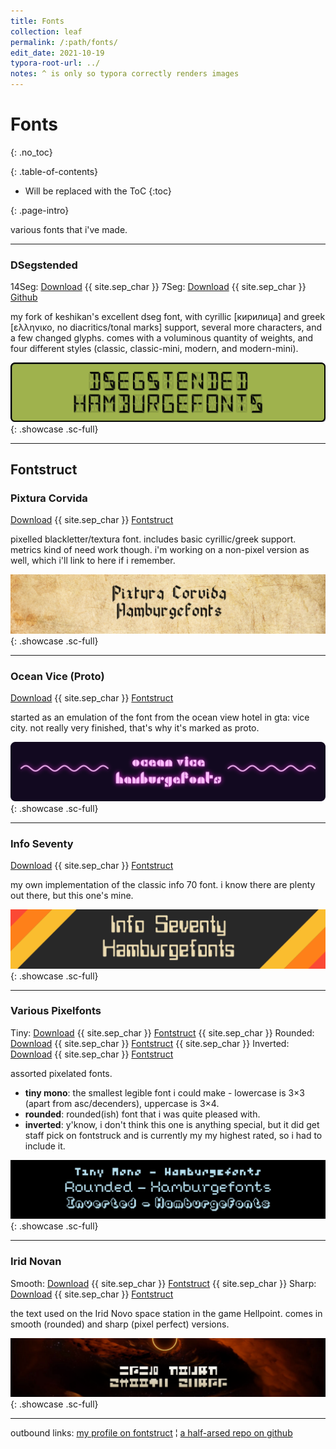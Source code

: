 ```yaml
---
title: Fonts
collection: leaf
permalink: /:path/fonts/
edit_date: 2021-10-19
typora-root-url: ../
notes: ^ is only so typora correctly renders images
---
```


# Fonts
{: .no_toc}

<div class="contents-intro-container" markdown="1">

{: .table-of-contents}

* Will be replaced with the ToC
{:toc}

{: .page-intro}

various fonts that i've made.

</div>

---

### DSegstended

14Seg: [Download](https://github.com/ZeusOfTheCrows/DSegstended/releases/latest/download/DSeg14.zip) {{ site.sep_char }} 7Seg: [Download](https://github.com/ZeusOfTheCrows/DSegstended/releases/latest/download/DSeg7.zip) {{ site.sep_char }} [Github](https://github.com/ZeusOfTheCrows/DSegstended/)

my fork of keshikan's excellent dseg font, with cyrillic [кирилица] and greek [ελληνικο, no diacritics/tonal marks] support, several more characters, and a few changed glyphs. comes with a voluminous quantity of weights, and four different styles (classic, classic-mini, modern, and modern-mini).

![](/assets/images/fonts/dsegstended.png){: .showcase .sc-full}

---

## Fontstruct

### Pixtura Corvida

[Download](/assets/fonts/fontstruct/pixtura-corvida.ttf) {{ site.sep_char }} [Fontstruct](https://www.fontstruct.com/fontstructions/show/1954327/)

pixelled blackletter/textura font. includes basic cyrillic/greek support. metrics kind of need work though. i'm working on a non-pixel version as well, which i'll link to here if i remember.

![](/assets/images/fonts/fontstruct/pixtura-corvida.png){: .showcase .sc-full}

---

### Ocean Vice (Proto)

[Download](/assets/fonts/fontstruct/ocean-vice-proto.ttf) {{ site.sep_char }} [Fontstruct](https://www.fontstruct.com/fontstructions/show/1950206/)

started as an emulation of the font from the ocean view hotel in gta: vice city. not really very finished, that's why it's marked as proto.

![](/assets/images/fonts/fontstruct/ocean-vice.png){: .showcase .sc-full}

---

### Info Seventy

[Download](/assets/fonts/fontstruct/info-70.ttf) {{ site.sep_char }} [Fontstruct](https://www.fontstruct.com/fontstructions/show/1797228/)

my own implementation of the classic info 70 font. i know there are plenty out there, but this one's mine.

![](/assets/images/fonts/fontstruct/info-seventy.png){: .showcase .sc-full}

---

### Various Pixelfonts

Tiny: [Download](/assets/fonts/fontstruct/tiny-mono.ttf) {{ site.sep_char }} [Fontstruct](https://www.fontstruct.com/fontstructions/show/1837063/) {{ site.sep_char }} Rounded: [Download](/assets/fonts/fontstruct/rounded-pixelfont.ttf) {{ site.sep_char }} [Fontstruct](https://www.fontstruct.com/fontstructions/show/1411349/) {{ site.sep_char }} Inverted: [Download](/assets/fonts/fontstruct/rounded-pixelfont.ttf) {{ site.sep_char }} [Fontstruct](https://www.fontstruct.com/fontstructions/show/1418874/)

assorted pixelated fonts.

* **tiny mono**: the smallest legible font i could make - lowercase is 3×3 (apart from asc/decenders), uppercase is 3×4.
* **rounded**: rounded(ish) font that i was quite pleased with.
* **inverted**: y'know, i don't think this one is anything special, but it did get staff pick on fontstruck and is currently my my highest rated, so i had to include it.

![](/assets/images/fonts/fontstruct/various-pixelfonts.png){: .showcase .sc-full}

---

### Irid Novan

Smooth: [Download](/assets/fonts/fontstruct/irid-novan-smooth.ttf) {{ site.sep_char }} [Fontstruct](https://www.fontstruct.com/fontstructions/show/1960809/) {{ site.sep_char }} Sharp: [Download](/assets/fonts/fontstruct/irid-novan-sharp.ttf) {{ site.sep_char }} [Fontstruct](https://www.fontstruct.com/fontstructions/show/1960792/)

the text used on the Irid Novo space station in the game Hellpoint. comes in smooth (rounded) and sharp (pixel perfect) versions.

![](/assets/images/fonts/fontstruct/irid-novan.png){: .showcase .sc-full}

---

outbound links: [my profile on fontstruct](https://www.fontstruct.com/fontstructors/1438889/jupitorr?order=by-balanced-rating) ¦ [a half-arsed repo on github](https://github.com/ZeusOfTheCrows/Fonts/)
